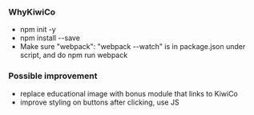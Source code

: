 ### WhyKiwiCo
* npm init -y
* npm install --save
* Make sure "webpack": "webpack --watch" is in package.json under script, and do npm run webpack

### Possible improvement
* replace educational image with bonus module that links to KiwiCo
* improve styling on buttons after clicking, use JS
